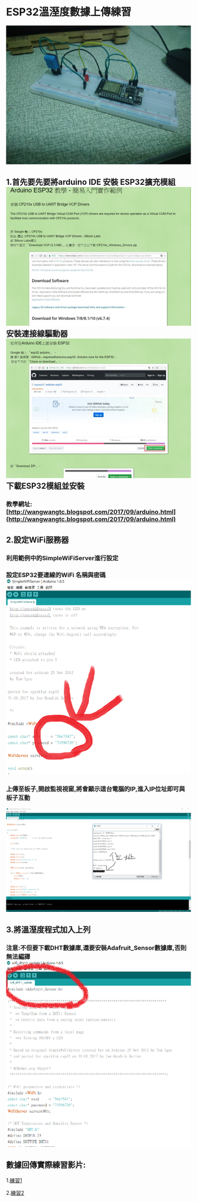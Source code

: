 # **ESP32溫溼度數據上傳練習**

![](/assets/44464.jpg)

## 1.首先要先要將arduino IDE 安裝 ESP32擴充模組![](/assets/esp32-1.png)安裝連接線驅動器![](/assets/esp32-2.png)下載ESP32模組並安裝

### 教學網址:[http://wangwangtc.blogspot.com/2017/09/arduino.html](http://wangwangtc.blogspot.com/2017/09/arduino.html)

## 2.設定WiFi服務器

### 利用範例中的SimpleWiFiServer進行設定

### 設定ESP32要連線的WiFi 名稱與密碼![](/assets/esp-3.png)

### 上傳至板子,開啟監視視窗,將會顯示這台電腦的IP,進入IP位址即可與板子互動

![](/assets/10.png)

## 3.將溫溼度程式加入上列

### **注意**:不但要下載DHT數據庫,還要安裝Adafruit\_Sensor數據庫,否則無法編譯![](/assets/esp-4.png)

## 數據回傳實際練習影片: 

1.[練習1](https://www.youtube.com/watch?v=LwXqC03Qoys)

2.[練習2](https://www.youtube.com/watch?v=fAT-DEcROKE)

